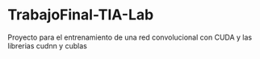 # TrabajoFinal-TIA-Lab
Proyecto para el entrenamiento de una red convolucional con CUDA y las librerias cudnn y cublas
